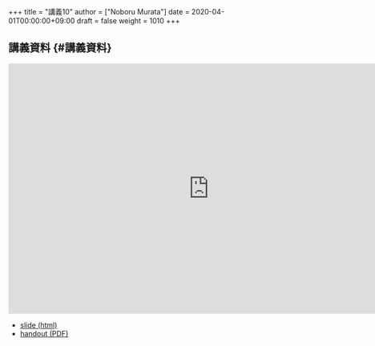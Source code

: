 +++
title = "講義10"
author = ["Noboru Murata"]
date = 2020-04-01T00:00:00+09:00
draft = false
weight = 1010
+++

## 講義資料 {#講義資料}

<iframe src="https://noboru-murata.github.io/probability-statistics/slides/slide10.html"
	width="800" height="500" frameborder="0"
	allowfullscreen="allowfullscreen"
	allow="geolocation *; microphone *; camera *; midi *; encrypted-media *">
</iframe>

-   [slide (html)](https://noboru-murata.github.io/probability-statistics/slides/slide10.html)
-   [handout (PDF)](https://noboru-murata.github.io/probability-statistics/pdfs/slide10.pdf)